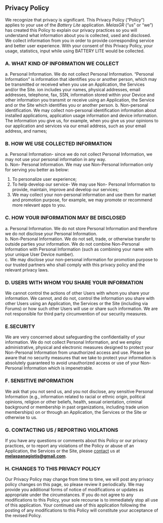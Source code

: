 ## Privacy Policy

We recognize that privacy is significant. This Privacy Policy (“Policy”) applies to your use of the _Battery Lite_ application.
_MelasGR_ (“us” or “we”) has created this Policy to explain our privacy practices so you will understand what information about you is collected, used and disclosed. We collect information from you in order to provide corresponding service and better user experience. With your consent of this Privacy Policy, your usage, statistics, input while using BATTERY LITE would be collected.

### A. WHAT KIND OF INFORMATION WE COLLECT

a. Personal Information. We do not collect Personal Information. “Personal Information” is information that identifies you or another person, which may be transmitted or received when you use an Application, the Services and/or the Site. ion includes your names, physical addresses, email addresses, telephone, fax, SSN, information stored within your Device and other information you transmit or receive using an Application, the Service and or the Site which identifies you or another person.
b. Non-personal identification. We may collect non-personal identification information about installed applications, application usage information and device information.
The information you give us, for example, when you give us your opinions to our application and services via our email address, such as your email address, and names;

### B. HOW WE USE COLLECTED INFORMATION

a. Personal Information- since we do not collect Personal Information, we may not use your personal information in any way.<br>
b. Non- Personal Information. We may use Non-Personal Information only for serving you better as below:<br>
1. To personalize user experience;<br>
2. To help develop our service- We may use Non- Personal Information to provide, maintain, improve and develop our services;<br>
3. We may collect your non-personal information and use them for market and promotion purpose, for example, we may promote or recommend more relevant apps to you.

### C. HOW YOUR INFORMATION MAY BE DISCLOSED

a. Personal Information. We do not store Personal Information and therefore we do not disclose your Personal Information.<br>
b. Non-Personal Information. We do not sell, trade, or otherwise transfer to outside parties your information. We do not combine Non-Personal Information with Personal Information (such as combining your name with your unique User Device number).<br>
c. We may disclose your non-personal information for promotion purpose to our trusted partners who shall comply with this privacy policy and the relevant privacy laws.

### D. USERS WITH WHOM YOU SHARE YOUR INFORMATION

We cannot control the actions of other Users with whom you share your information. We cannot, and do not, control the information you share with other Users using an Application, the Services or the Site (including via Forums) or how such other Users will use or share such information. We are not responsible for third party circumvention of our security measures.

### E.SECURITY

We are very concerned about safeguarding the confidentiality of your information. We do not collect Personal Information, and we employ administrative, physical and electronic measures designed to protect your Non-Personal Information from unauthorized access and use. Please be aware that no security measures that we take to protect your information is absolutely guaranteed to avoid unauthorized access or use of your Non-Personal Information which is impenetrable.

### F. SENSITIVE INFORMATION

We ask that you not send us, and you not disclose, any sensitive Personal Information (e.g., information related to racial or ethnic origin, political opinions, religion or other beliefs, health, sexual orientation, criminal background or membership in past organizations, including trade union memberships) on or through an Application, the Services or the Site or otherwise to us.

### G. CONTACTING US / REPORTING VIOLATIONS

If you have any questions or comments about this Policy or our privacy practices, or to report any violations of the Policy or abuse of an Application, the Services or the Site, please <a href="mailto:melaspanagiotis@gmail.com">contact</a> us at **melaspanagiotis@gmail.com**.

### H. CHANGES TO THIS PRIVACY POLICY

Our Privacy Policy may change from time to time, we will post any privacy policy changes on this page, so please review it periodically. We may provide you additional forms of notice of modifications or updates as appropriate under the circumstances.
If you do not agree to any modifications to this Policy, your sole recourse is to immediately stop all use of this application. Your continued use of this application following the posting of any modifications to this Policy will constitute your acceptance of the revised Policy.
